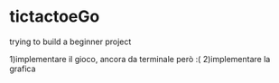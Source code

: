 # tictactoeGo
trying to build a beginner project

1)implementare il gioco, ancora da terminale però :(
2)implementare la grafica
